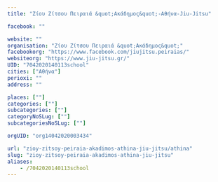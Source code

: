 ```yaml
---
title: "Ζίου Ζίτσου Πειραιά &quot;Ακάδημος&quot;-Αθήνα-Jiu-Jitsu"

facebook: ""

website: ""
organisation: "Ζίου Ζίτσου Πειραιά &quot;Ακάδημος&quot;"
facebookorg: "https://www.facebook.com/jiujitsu.peiraias/"
websiteorg: "https://www.jiu-jitsu.gr/"
UID: "7042020140113school"
cities: ["Αθήνα"]
perioxi: ""
address: ""

places: [""]
categories: [""]
subcategories: [""]
categoryNoSLug: [""]
subcategoriesNoSLug: [""]

orgUID: "org14042020003434"

url: "zioy-zitsoy-peiraia-akadimos-athina-jiu-jitsu/athina"
slug: "zioy-zitsoy-peiraia-akadimos-athina-jiu-jitsu"
aliases:
    - /7042020140113school
---
```





